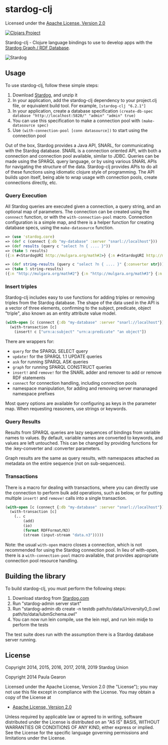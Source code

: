 # stardog-clj

Licensed under the [Apache License, Version 2.0](http://www.apache.org/licenses/LICENSE-2.0)

[![Clojars Project](http://clojars.org/stardog-clj/latest-version.svg)](http://clojars.org/stardog-clj)


Stardog-clj - Clojure language bindings to use to develop apps with the [Stardog Graph / RDF Database](http://stardog.com).

![Stardog](http://stardog.com/img/stardog.png)


## Usage

To use stardog-clj, follow these simple steps:

1. Download [Stardog](http://stardog.com), and unzip it
2. In your application, add the stardog-clj dependency to your project.clj file, or equivalent build tool.  For example, `[stardog-clj "6.2.1"]`
3. In your application, create a database specification `(create-db-spec database "http://localhost:5820/" "admin" "admin" true)`
4. You can use this specification to make a connection pool with `(make-datasource spec)`
5. Use `(with-connection-pool [conn datasource])` to start using the connection pool

Out of the box, Stardog provides a Java API, SNARL, for communicating with the Stardog database.  SNARL is a connection oriented API, with both a connection and connection pool available, similar to JDBC.  Queries can be made using the SPARQL query language, or by using various SNARL APIs for navigating the structure of the data. Stardog-clj provides APIs to do all of these functions using idiomatic clojure style of programming.  The API builds upon itself, being able to wrap usage with connection pools, create connections directly, etc.


### Query Execution

All Stardog queries are executed given a connection, a query string, and an optional map of parameters.  The connection can be created using the `connnect` function, or with the `with-connection-pool` macro.  Connection configuration is a simple map, and there is a helper function for creating database specs, using the `make-datasource` function.

```clojure
=> (use 'stardog.core)
=> (def c (connect {:db "my-database" :server "snarl://localhost"}))
=> (def results (query c "select ?n { .... }"))
=> (take 5 results)
({:n #<StardogURI http://mulgara.org/math#2>} {:n #<StardogURI http://mulgara.org/math#3>} {:n #<StardogURI http://mulgara.org/math#5>} {:n #<StardogURI http://mulgara.org/math#7>} {:n #<StardogURI http://mulgara.org/math#11>})

=> (def string-results (query c "select ?n { .... }" {:converter str}))
=> (take 5 string-results)
({:n "http://mulgara.org/math#2"} {:n "http://mulgara.org/math#3"} {:n "http://mulgara.org/math#5"} {:n "http://mulgara.org/math#7"} {:n "http://mulgara.org/math#11"})
```

### Insert triples

Stardog-clj includes easy to use functions for adding triples or removing triples from the Stardog database.  The shape of the data used in the API is a vector of three elements, confirming to the subject, predicate, object "triple", also known as an entity attribute value model.

```clojure
(with-open [c (connect {:db "my-database" :server "snarl://localhost"})]
  (with-transaction [c]
    (insert! c ["urn:a:subject" "urn:a:predicate" "an object"])
```

There are wrappers for:
 * `query` for the SPARQL SELECT query
 * `update!` for the SPARQL 1.1 UPDATE queries
 * `ask` for running SPARQL ASK queries
 * `graph` for running SPARQL CONSTRUCT queries
 * `insert!` and `remove!` for the SNARL adder and remover to add or remove RDF statements
 * `connect` for connection handling, including connection pools
 * namespace manipulation, for adding and removing server mananaged namespace prefixes

Most query options are available for configuring as keys in the parameter map. When requesting reasoners, use strings or keywords.

### Query Results

Results from SPARQL queries are lazy sequences of bindings from variable names to values.
By default, variable names are converted to keywords, and values are left untouched. This can
be changed by providing functions for the :key-converter and :converter parameters.

Graph results are the same as query results, with namespaces attached as metadata on the entire
sequence (not on sub-sequences).

### Transactions

There is a macro for dealing with transactions, where you can directly use the connection to perform bulk add operations, such as below, or for putting multiple `insert!` and `remove!` calls into a single transaction.

```clojure
(with-open [c (connect {:db "my-database" :server "snarl://localhost"})]
  (with-transaction [c]
    (.. c
        (add)
        (io)
        (format RDFFormat/N3)
        (stream (input-stream "data.n3")))))
```

Note: the usual `with-open` macro closes a connection, which is not recommended for using the Stardog connection pool.  In lieu of with-open, there is a `with-connection-pool` macro available, that provides appropriate connection pool resource handling.

## Building the library

To build stardog-clj, you must perform the following steps:

1. Download stardog from [Stardog.com](http://www.stardog.com)
2. Run "stardog-admin server start"
3. Run "stardog-admin db create -n testdb path/to/data/University0_0.owl path/to/data/lubmSchema.owl"
4. You can now run lein compile, use the lein repl, and run lein midje to perform the tests

The test suite does run with the assumption there is a Stardog database server running.


## License

Copyright 2014, 2015, 2016, 2017, 2018, 2019 Stardog Union

Copyright 2014 Paula Gearon

Licensed under the Apache License, Version 2.0 (the "License");
you may not use this file except in compliance with the License.
You may obtain a copy of the License at

* [Apache License, Version 2.0](http://www.apache.org/licenses/LICENSE-2.0)

Unless required by applicable law or agreed to in writing, software
distributed under the License is distributed on an "AS IS" BASIS,
WITHOUT WARRANTIES OR CONDITIONS OF ANY KIND, either express or implied.
See the License for the specific language governing permissions and
limitations under the License.
